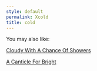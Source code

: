 ```yaml
---
style: default
permalink: Xcold
title: cold
---
```

You may also like:

[Cloudy With A Chance Of Showers](http://scp-wiki.net/cloudy-with-a-chance-of-showers)

[A Canticle For Bright](http://scp-wiki.net/a-canticle-for-bright)
